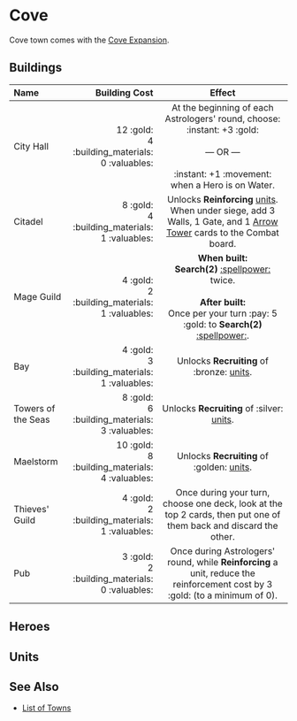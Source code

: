 # Cove

Cove town comes with the [Cove Expansion](../content.md).


## Buildings

| Name | Building Cost | Effect |
| :--- | ---: | :---: |
| City Hall | 12 :gold:<br>4 :building_materials:<br>0 :valuables: | At the beginning of each Astrologers' round, choose:<br>:instant:️ +3 :gold:<br><br>— OR —<br><br>:instant: +1 :movement: when a Hero is on Water. |
| Citadel | 8 :gold:<br>4 :building_materials:<br>1 :valuables: | Unlocks **Reinforcing** [units](#units). When under siege, add 3 Walls, 1 Gate, and 1 [Arrow Tower](../units/arrow_tower.md) cards to the Combat board. |
| Mage Guild | 4 :gold:<br>2 :building_materials:<br>1 :valuables: | **When built:**<br>**Search(2)** [:spellpower:](../spells.md) twice.<br><br>**After built:**<br>Once per your turn :pay: 5 :gold: to **Search(2)** [:spellpower:](../spells.md). |
| Bay | 4 :gold:<br>3 :building_materials:<br>1 :valuables: | Unlocks **Recruiting** of :bronze: [units](#units). |
| Towers of the Seas | 8 :gold:<br>6 :building_materials:<br>3 :valuables: | Unlocks **Recruiting** of :silver: [units](#units). |
| Maelstorm | 10 :gold:<br>8 :building_materials:<br>4 :valuables: | Unlocks **Recruiting** of :golden: [units](#units). |
| Thieves' Guild | 4 :gold:<br>2 :building_materials:<br>1 :valuables: | Once during your turn, choose one deck, look at the top 2 cards, then put one of them back and discard the other. |
| Pub | 3 :gold:<br>2 :building_materials:<br>0 :valuables: | Once during Astrologers' round, while **Reinforcing** a unit, reduce the reinforcement cost by 3 :gold: (to a minimum of 0). |


## Heroes


## Units


## See Also

- [List of Towns](../towns.md)